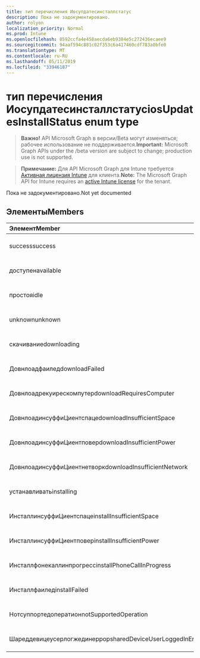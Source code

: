 ```yaml
---
title: тип перечисления Иосупдатесинсталлстатус
description: Пока не задокументировано.
author: rolyon
localization_priority: Normal
ms.prod: Intune
ms.openlocfilehash: 8592ccfa4e458aecda6eb9384e5c272436ecaee9
ms.sourcegitcommit: 94aaf594c881c02f353c6a417460cdf783a0bfe0
ms.translationtype: MT
ms.contentlocale: ru-RU
ms.lasthandoff: 05/11/2019
ms.locfileid: "33946187"
---
```

# <a name="iosupdatesinstallstatus-enum-type"></a><span data-ttu-id="06f2d-103">тип перечисления Иосупдатесинсталлстатус</span><span class="sxs-lookup"><span data-stu-id="06f2d-103">iosUpdatesInstallStatus enum type</span></span>

> <span data-ttu-id="06f2d-104">**Важно!** API Microsoft Graph в версии/Beta могут изменяться; рабочее использование не поддерживается.</span><span class="sxs-lookup"><span data-stu-id="06f2d-104">**Important:** Microsoft Graph APIs under the /beta version are subject to change; production use is not supported.</span></span>

> <span data-ttu-id="06f2d-105">**Примечание:** Для API Microsoft Graph для Intune требуется [Активная лицензия Intune](https://go.microsoft.com/fwlink/?linkid=839381) для клиента.</span><span class="sxs-lookup"><span data-stu-id="06f2d-105">**Note:** The Microsoft Graph API for Intune requires an [active Intune license](https://go.microsoft.com/fwlink/?linkid=839381) for the tenant.</span></span>

<span data-ttu-id="06f2d-106">Пока не задокументировано.</span><span class="sxs-lookup"><span data-stu-id="06f2d-106">Not yet documented</span></span>

## <a name="members"></a><span data-ttu-id="06f2d-107">Элементы</span><span class="sxs-lookup"><span data-stu-id="06f2d-107">Members</span></span>
|<span data-ttu-id="06f2d-108">Элемент</span><span class="sxs-lookup"><span data-stu-id="06f2d-108">Member</span></span>|<span data-ttu-id="06f2d-109">Значение</span><span class="sxs-lookup"><span data-stu-id="06f2d-109">Value</span></span>|<span data-ttu-id="06f2d-110">Описание</span><span class="sxs-lookup"><span data-stu-id="06f2d-110">Description</span></span>|
|:---|:---|:---|
|<span data-ttu-id="06f2d-111">success</span><span class="sxs-lookup"><span data-stu-id="06f2d-111">success</span></span>|<span data-ttu-id="06f2d-112">нуль</span><span class="sxs-lookup"><span data-stu-id="06f2d-112">0</span></span>|<span data-ttu-id="06f2d-113">Пока не задокументировано.</span><span class="sxs-lookup"><span data-stu-id="06f2d-113">Not yet documented</span></span>|
|<span data-ttu-id="06f2d-114">доступен</span><span class="sxs-lookup"><span data-stu-id="06f2d-114">available</span></span>|<span data-ttu-id="06f2d-115">1,1</span><span class="sxs-lookup"><span data-stu-id="06f2d-115">1</span></span>|<span data-ttu-id="06f2d-116">Пока не задокументировано.</span><span class="sxs-lookup"><span data-stu-id="06f2d-116">Not yet documented</span></span>|
|<span data-ttu-id="06f2d-117">простоя</span><span class="sxs-lookup"><span data-stu-id="06f2d-117">idle</span></span>|<span data-ttu-id="06f2d-118">2</span><span class="sxs-lookup"><span data-stu-id="06f2d-118">2</span></span>|<span data-ttu-id="06f2d-119">Пока не задокументировано.</span><span class="sxs-lookup"><span data-stu-id="06f2d-119">Not yet documented</span></span>|
|<span data-ttu-id="06f2d-120">unknown</span><span class="sxs-lookup"><span data-stu-id="06f2d-120">unknown</span></span>|<span data-ttu-id="06f2d-121">4</span><span class="sxs-lookup"><span data-stu-id="06f2d-121">3</span></span>|<span data-ttu-id="06f2d-122">Пока не задокументировано.</span><span class="sxs-lookup"><span data-stu-id="06f2d-122">Not yet documented</span></span>|
|<span data-ttu-id="06f2d-123">скачивание</span><span class="sxs-lookup"><span data-stu-id="06f2d-123">downloading</span></span>|<span data-ttu-id="06f2d-124">— 2016330712</span><span class="sxs-lookup"><span data-stu-id="06f2d-124">-2016330712</span></span>|<span data-ttu-id="06f2d-125">Пока не задокументировано.</span><span class="sxs-lookup"><span data-stu-id="06f2d-125">Not yet documented</span></span>|
|<span data-ttu-id="06f2d-126">Довнлоадфаилед</span><span class="sxs-lookup"><span data-stu-id="06f2d-126">downloadFailed</span></span>|<span data-ttu-id="06f2d-127">— 2016330711</span><span class="sxs-lookup"><span data-stu-id="06f2d-127">-2016330711</span></span>|<span data-ttu-id="06f2d-128">Пока не задокументировано.</span><span class="sxs-lookup"><span data-stu-id="06f2d-128">Not yet documented</span></span>|
|<span data-ttu-id="06f2d-129">Довнлоадрекуирескомпутер</span><span class="sxs-lookup"><span data-stu-id="06f2d-129">downloadRequiresComputer</span></span>|<span data-ttu-id="06f2d-130">— 2016330710</span><span class="sxs-lookup"><span data-stu-id="06f2d-130">-2016330710</span></span>|<span data-ttu-id="06f2d-131">Пока не задокументировано.</span><span class="sxs-lookup"><span data-stu-id="06f2d-131">Not yet documented</span></span>|
|<span data-ttu-id="06f2d-132">ДовнлоадинсуффиЦиентспаце</span><span class="sxs-lookup"><span data-stu-id="06f2d-132">downloadInsufficientSpace</span></span>|<span data-ttu-id="06f2d-133">— 2016330709</span><span class="sxs-lookup"><span data-stu-id="06f2d-133">-2016330709</span></span>|<span data-ttu-id="06f2d-134">Пока не задокументировано.</span><span class="sxs-lookup"><span data-stu-id="06f2d-134">Not yet documented</span></span>|
|<span data-ttu-id="06f2d-135">ДовнлоадинсуффиЦиентповер</span><span class="sxs-lookup"><span data-stu-id="06f2d-135">downloadInsufficientPower</span></span>|<span data-ttu-id="06f2d-136">— 2016330708</span><span class="sxs-lookup"><span data-stu-id="06f2d-136">-2016330708</span></span>|<span data-ttu-id="06f2d-137">Пока не задокументировано.</span><span class="sxs-lookup"><span data-stu-id="06f2d-137">Not yet documented</span></span>|
|<span data-ttu-id="06f2d-138">ДовнлоадинсуффиЦиентнетворк</span><span class="sxs-lookup"><span data-stu-id="06f2d-138">downloadInsufficientNetwork</span></span>|<span data-ttu-id="06f2d-139">— 2016330707</span><span class="sxs-lookup"><span data-stu-id="06f2d-139">-2016330707</span></span>|<span data-ttu-id="06f2d-140">Пока не задокументировано.</span><span class="sxs-lookup"><span data-stu-id="06f2d-140">Not yet documented</span></span>|
|<span data-ttu-id="06f2d-141">устанавливать</span><span class="sxs-lookup"><span data-stu-id="06f2d-141">installing</span></span>|<span data-ttu-id="06f2d-142">— 2016330706</span><span class="sxs-lookup"><span data-stu-id="06f2d-142">-2016330706</span></span>|<span data-ttu-id="06f2d-143">Пока не задокументировано.</span><span class="sxs-lookup"><span data-stu-id="06f2d-143">Not yet documented</span></span>|
|<span data-ttu-id="06f2d-144">ИнсталлинсуффиЦиентспаце</span><span class="sxs-lookup"><span data-stu-id="06f2d-144">installInsufficientSpace</span></span>|<span data-ttu-id="06f2d-145">— 2016330705</span><span class="sxs-lookup"><span data-stu-id="06f2d-145">-2016330705</span></span>|<span data-ttu-id="06f2d-146">Пока не задокументировано.</span><span class="sxs-lookup"><span data-stu-id="06f2d-146">Not yet documented</span></span>|
|<span data-ttu-id="06f2d-147">ИнсталлинсуффиЦиентповер</span><span class="sxs-lookup"><span data-stu-id="06f2d-147">installInsufficientPower</span></span>|<span data-ttu-id="06f2d-148">— 2016330704</span><span class="sxs-lookup"><span data-stu-id="06f2d-148">-2016330704</span></span>|<span data-ttu-id="06f2d-149">Пока не задокументировано.</span><span class="sxs-lookup"><span data-stu-id="06f2d-149">Not yet documented</span></span>|
|<span data-ttu-id="06f2d-150">Инсталлфонекаллинпрогресс</span><span class="sxs-lookup"><span data-stu-id="06f2d-150">installPhoneCallInProgress</span></span>|<span data-ttu-id="06f2d-151">— 2016330703</span><span class="sxs-lookup"><span data-stu-id="06f2d-151">-2016330703</span></span>|<span data-ttu-id="06f2d-152">Пока не задокументировано.</span><span class="sxs-lookup"><span data-stu-id="06f2d-152">Not yet documented</span></span>|
|<span data-ttu-id="06f2d-153">Инсталлфаилед</span><span class="sxs-lookup"><span data-stu-id="06f2d-153">installFailed</span></span>|<span data-ttu-id="06f2d-154">— 2016330702</span><span class="sxs-lookup"><span data-stu-id="06f2d-154">-2016330702</span></span>|<span data-ttu-id="06f2d-155">Пока не задокументировано.</span><span class="sxs-lookup"><span data-stu-id="06f2d-155">Not yet documented</span></span>|
|<span data-ttu-id="06f2d-156">Нотсуппортедоператион</span><span class="sxs-lookup"><span data-stu-id="06f2d-156">notSupportedOperation</span></span>|<span data-ttu-id="06f2d-157">— 2016330701</span><span class="sxs-lookup"><span data-stu-id="06f2d-157">-2016330701</span></span>|<span data-ttu-id="06f2d-158">Пока не задокументировано.</span><span class="sxs-lookup"><span data-stu-id="06f2d-158">Not yet documented</span></span>|
|<span data-ttu-id="06f2d-159">Шареддевицеусерлогжединеррор</span><span class="sxs-lookup"><span data-stu-id="06f2d-159">sharedDeviceUserLoggedInError</span></span>|<span data-ttu-id="06f2d-160">— 2016330699</span><span class="sxs-lookup"><span data-stu-id="06f2d-160">-2016330699</span></span>|<span data-ttu-id="06f2d-161">Пока не задокументировано.</span><span class="sxs-lookup"><span data-stu-id="06f2d-161">Not yet documented</span></span>|





